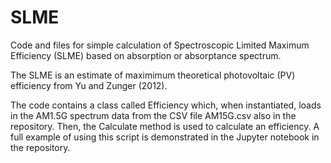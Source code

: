 # SLME
Code and files for simple calculation of Spectroscopic Limited Maximum Efficiency (SLME) based on absorption or absorptance spectrum.

The SLME is an estimate of maximimum theoretical photovoltaic (PV) efficiency from Yu and Zunger (2012).

The code contains a class called Efficiency which, when instantiated, loads in the AM1.5G spectrum data from the CSV file AM15G.csv also in the repository. Then, the Calculate method is used to calculate an efficiency. A full example of using this script is demonstrated in the Jupyter notebook in the repository.
